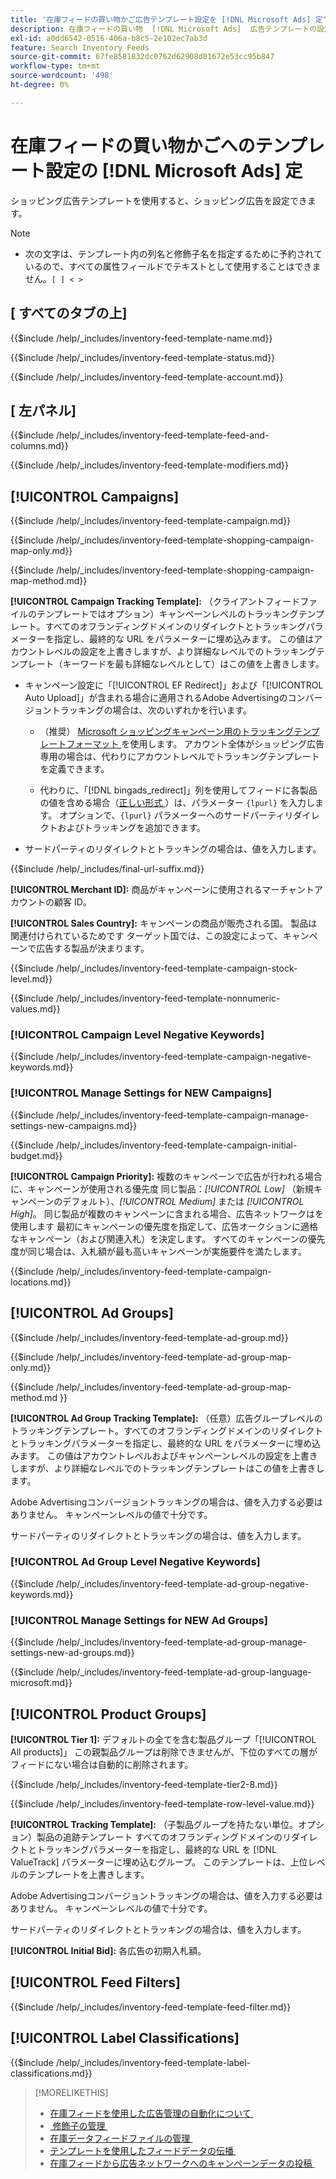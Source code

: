 ```yaml
---
title: '在庫フィードの買い物かご広告テンプレート設定を [!DNL Microsoft Ads] 定'
description: 在庫フィードの買い物  [!DNL Microsoft Ads]  広告テンプレートの設定を参照します。
exl-id: a0dd6542-0516-406a-b8c5-2e102ec7ab3d
feature: Search Inventory Feeds
source-git-commit: 67fe8581832dc0762d62908d01672e53cc95b847
workflow-type: tm+mt
source-wordcount: '498'
ht-degree: 0%

---
```


# 在庫フィードの買い物かごへのテンプレート設定の [!DNL Microsoft Ads] 定

ショッピング広告テンプレートを使用すると、ショッピング広告を設定できます。

>[!NOTE]
>
>* 次の文字は、テンプレート内の列名と修飾子名を指定するために予約されているので、すべての属性フィールドでテキストとして使用することはできません。`[ ] < > `


## \[ すべてのタブの上\]

<!-- **Template Name:** -->

{{$include /help/_includes/inventory-feed-template-name.md}}

<!-- **Status:** -->

{{$include /help/_includes/inventory-feed-template-status.md}}

<!-- **Account:** -->

{{$include /help/_includes/inventory-feed-template-account.md}}

## \[ 左パネル\]

<!-- **[!UICONTROL Feed &amp; Columns]:** -->

{{$include /help/_includes/inventory-feed-template-feed-and-columns.md}}

<!-- **[!UICONTROL Modifiers]:** -->

{{$include /help/_includes/inventory-feed-template-modifiers.md}}

## [!UICONTROL Campaigns]

<!-- **[!UICONTROL Campaign]:** -->

{{$include /help/_includes/inventory-feed-template-campaign.md}}

<!-- **[!UICONTROL Campaign Map Only]:** -->

{{$include /help/_includes/inventory-feed-template-shopping-campaign-map-only.md}}

<!-- **[!UICONTROL Campaign Map Method]:** -->

{{$include /help/_includes/inventory-feed-template-shopping-campaign-map-method.md}}

**[!UICONTROL Campaign Tracking Template]:** （クライアントフィードファイルのテンプレートではオプション）キャンペーンレベルのトラッキングテンプレート。すべてのオフランディングドメインのリダイレクトとトラッキングパラメーターを指定し、最終的な URL をパラメーターに埋め込みます。 この値はアカウントレベルの設定を上書きしますが、より詳細なレベルでのトラッキングテンプレート（キーワードを最も詳細なレベルとして）はこの値を上書きします。

* キャンペーン設定に「[!UICONTROL EF Redirect]」および「[!UICONTROL Auto Upload]」が含まれる場合に適用されるAdobe Advertisingのコンバージョントラッキングの場合は、次のいずれかを行います。

   * （推奨） [Microsoft ショッピングキャンペーン用のトラッキングテンプレートフォーマット &#x200B;](/help/search-social-commerce/tracking/formats-click-tracking-microsoft.md) を使用します。 アカウント全体がショッピング広告専用の場合は、代わりにアカウントレベルでトラッキングテンプレートを定義できます。

   * 代わりに、「[!DNL bingads_redirect]」列を使用してフィードに各製品の値を含める場合（[&#x200B; 正しい形式 &#x200B;](/help/search-social-commerce/tracking/formats-click-tracking-microsoft.md)）は、パラメーター `{lpurl}` を入力します。 オプションで、`{lpurl}` パラメーターへのサードパーティリダイレクトおよびトラッキングを追加できます。

* サードパーティのリダイレクトとトラッキングの場合は、値を入力します。

<!-- **[!UICONTROL Campaign Final URL Suffix]:** -->

{{$include /help/_includes/final-url-suffix.md}}

**[!UICONTROL Merchant ID]:** 商品がキャンペーンに使用されるマーチャントアカウントの顧客 ID。

**[!UICONTROL Sales Country]:** キャンペーンの商品が販売される国。 製品は関連付けられているためです
ターゲット国では、この設定によって、キャンペーンで広告する製品が決まります。

<!-- **[!UICONTROL Stock Level]:** -->

{{$include /help/_includes/inventory-feed-template-campaign-stock-level.md}}

<!-- **[!UICONTROL This column has non-numeric values]:** -->

{{$include /help/_includes/inventory-feed-template-nonnumeric-values.md}}

### [!UICONTROL Campaign Level Negative Keywords]

{{$include /help/_includes/inventory-feed-template-campaign-negative-keywords.md}}

### [!UICONTROL Manage Settings for NEW Campaigns]

<!-- Flag/check box **[!UICONTROL Manage Settings for NEW Campaigns]:** -->

{{$include /help/_includes/inventory-feed-template-campaign-manage-settings-new-campaigns.md}}

<!-- **[!UICONTROL Initial Budget]:** -->

{{$include /help/_includes/inventory-feed-template-campaign-initial-budget.md}}

**[!UICONTROL Campaign Priority]:** 複数のキャンペーンで広告が行われる場合に、キャンペーンが使用される優先度
同じ製品：*[!UICONTROL Low]* （新規キャンペーンのデフォルト）、*[!UICONTROL Medium]* または *[!UICONTROL High]*。 同じ製品が複数のキャンペーンに含まれる場合、広告ネットワークはを使用します
最初にキャンペーンの優先度を指定して、広告オークションに適格なキャンペーン（および関連入札）を決定します。 すべてのキャンペーンの優先度が同じ場合は、入札額が最も高いキャンペーンが実施要件を満たします。

<!-- **[!UICONTROL Locations]:** -->

{{$include /help/_includes/inventory-feed-template-campaign-locations.md}}

## [!UICONTROL Ad Groups]

<!-- **[!UICONTROL Ad Group]:** -->

{{$include /help/_includes/inventory-feed-template-ad-group.md}}

<!-- **[!UICONTROL Map Only]:** -->

{{$include /help/_includes/inventory-feed-template-ad-group-map-only.md}}

<!-- **[!UICONTROL Map Method]:** -->

{{$include /help/_includes/inventory-feed-template-ad-group-map-method.md }}

**[!UICONTROL Ad Group Tracking Template]:** （任意）広告グループレベルのトラッキングテンプレート。すべてのオフランディングドメインのリダイレクトとトラッキングパラメーターを指定し、最終的な URL をパラメーターに埋め込みます。 この値はアカウントレベルおよびキャンペーンレベルの設定を上書きしますが、より詳細なレベルでのトラッキングテンプレートはこの値を上書きします。

Adobe Advertisingコンバージョントラッキングの場合は、値を入力する必要はありません。 キャンペーンレベルの値で十分です。

サードパーティのリダイレクトとトラッキングの場合は、値を入力します。

### [!UICONTROL Ad Group Level Negative Keywords]

{{$include /help/_includes/inventory-feed-template-ad-group-negative-keywords.md}}

### [!UICONTROL Manage Settings for NEW Ad Groups]

<!-- Flag/check box **[!UICONTROL Manage Settings for NEW Ad Groups]:** -->

{{$include /help/_includes/inventory-feed-template-ad-group-manage-settings-new-ad-groups.md}}

<!-- **[!UICONTROL Languages]:** -->

{{$include /help/_includes/inventory-feed-template-ad-group-language-microsoft.md}}

## [!UICONTROL Product Groups]

**[!UICONTROL Tier 1]:** デフォルトの全てを含む製品グループ「[!UICONTROL All products]」 この親製品グループは削除できませんが、下位のすべての層がフィードにない場合は自動的に削除されます。

<!-- **[!UICONTROL Tier 2 - Tier 8]:** -->

{{$include /help/_includes/inventory-feed-template-tier2-8.md}}

<!-- **[!UICONTROL Row Level Value]:** -->

{{$include /help/_includes/inventory-feed-template-row-level-value.md}}

**[!UICONTROL Tracking Template]:** （子製品グループを持たない単位。オプション）製品の追跡テンプレート
すべてのオフランディングドメインのリダイレクトとトラッキングパラメーターを指定し、最終的な URL を [!DNL ValueTrack] パラメーターに埋め込むグループ。 このテンプレートは、上位レベルのテンプレートを上書きします。

Adobe Advertisingコンバージョントラッキングの場合は、値を入力する必要はありません。 キャンペーンレベルの値で十分です。

サードパーティのリダイレクトとトラッキングの場合は、値を入力します。

**[!UICONTROL Initial Bid]:** 各広告の初期入札額。

## [!UICONTROL Feed Filters]

<!-- **\[Feed Filter\]:** -->

{{$include /help/_includes/inventory-feed-template-feed-filter.md}}

## [!UICONTROL Label Classifications]

<!-- **\[Component\] [!UICONTROL Label Classifications] &gt; `[Label Classification and Value`]:** -->

{{$include /help/_includes/inventory-feed-template-label-classifications.md}}

>[!MORELIKETHIS]
>
>* [&#x200B; 在庫フィードを使用した広告管理の自動化について &#x200B;](../inventory-feeds-about.md)
>* [&#x200B; 修飾子の管理 &#x200B;](../modifiers-manage.md)
>* [&#x200B; 在庫データフィードファイルの管理 &#x200B;](/help/search-social-commerce/campaign-management/inventory-feeds/feed-files-manage.md)
>* [&#x200B; テンプレートを使用したフィードデータの伝播 &#x200B;](../feed-data-propagate.md)
>* [&#x200B; 在庫フィードから広告ネットワークへのキャンペーンデータの投稿 &#x200B;](../propagated-data-post.md)
